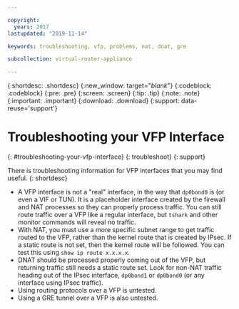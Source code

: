 ```yaml
---

copyright:
  years: 2017
lastupdated: "2019-11-14"

keywords: troubleshooting, vfp, problems, nat, dnat, gre

subcollection: virtual-router-appliance

---
```


{:shortdesc: .shortdesc}
{:new_window: target="_blank_"}
{:codeblock: .codeblock}
{:pre: .pre}
{:screen: .screen}
{:tip: .tip}
{:note: .note}
{:important: .important}
{:download: .download}
{:support: data-reuse='support'}

# Troubleshooting your VFP Interface
{: #troubleshooting-your-vfp-interface}
{: troubleshoot}
{: support}

There is troubleshooting information for VFP interfaces that you may find useful.
{: shortdesc}

* A VFP interface is not a "real" interface, in the way that `dp0bond0` is (or even a VIF or TUN). It is a placeholder interface created by the firewall and NAT processes so they can properly process traffic. You can still route traffic over a VFP like a regular interface, but `tshark` and other monitor commands will reveal no traffic.
* With NAT, you must use a more specific subnet range to get traffic routed to the VFP, rather than the kernel route that is created by IPsec. If a static route is not set, then the kernel route will be followed. You can test this using `show ip route x.x.x.x`.
* DNAT should be processed properly coming out of the VFP, but returning traffic still needs a static route set. Look for non-NAT traffic heading out of the IPsec interface, `dp0bond1` or `dp0bond0` (or any interface using IPsec traffic).
* Using routing protocols over a VFP is untested.
* Using a GRE tunnel over a VFP is also untested.
